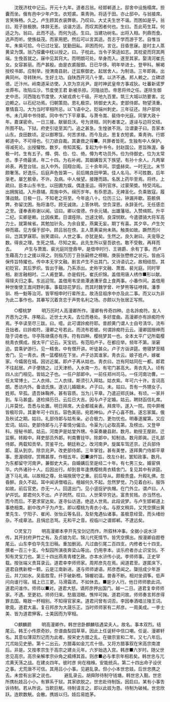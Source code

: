 <!-- { "loadSidebar": true } -->
　　沈旣济枕中记云。开元十九年。道者吕翁。经邯郸道上。邸舍中设施榻席。担囊而坐。俄有邑中少年卢生。衣短裘。乘靑驹。将适于田。亦止邸中。与翁接席。言笑殊畅。久之。卢生顾其衣装弊亵。乃叹曰。大丈夫生世不谐。而困如是乎。翁曰。观子肤极腴。体胖无恙。谈谐方适。而叹其困者何也。生曰。吾此苟生耳。何适之为。翁曰。此而不适。而何为适。生曰。当建功树名。出将入相。列鼎而食。选声而听。使族益茂。而家用肥。然后可以言其适。吾志于学而游于艺。自惟当年。朱紫可拾。今已过壮室。犹勤田畆。非困而何。言讫。目昏思寐。是时主人蒸黄梁为馔。翁乃探囊中枕以授之。曰。子枕此。当令子荣适如志。其枕瓷而窍其两端。生俛首就之。寐中见其窍大。而明朗可处。举身而入。遂至其家。娶淸河崔氏女。女容甚丽。而产甚殷。由是衣裘服御。日已华侈。明年举进士。登甲科。解褐授校书郞。应制举。授渭南县尉。迁监察御史。起居舍人。为制诰。三年即眞。出典同州。寻转陕州。生好土功。自陕西开河八十里。以济不通。邦人赖之。立碑颂德。迁汴州。岭南道采访使。入京为京兆尹。是时神武皇帝方事戎狄。吐蕃新诺罗龙莽布。攻陷瓜沙。节度使王君 新被杀掠。河隍战恐。帝思将帅之任。遂除生御史中丞。河西陇右节度使。大破戎虏七千级。开地九百里。筑三大城以防要害。北边赖之。以石纪功焉。归朝策勋。恩礼极崇。转御史大夫。吏部侍郞。物望淸重。羣情翕习。大为当时宰相所忌。以飞语中之。贬端州刺史。三年征还。除户部尙书。未几拜中书侍郞。同中书门下平章事。与萧令嵩、裴侍中光庭。同掌大政十年。嘉谋密命。一日三接。献替启沃。号为贤相。同列者害之。遂诬与边将交结。所图不轨。下狱。府吏引徒至其门。追之甚急。生惶骇不测。泣谓妻子曰。吾家本山东。良田数顷。足以御寒馁。何苦求禄。而今及此。思复衣短裘。乘靑驹。行邯郸道中。不可得也。引刀欲自裁。其妻救之得■。共罪者皆死。生独有中人保护。得减死论。出授驩牧。数岁。帝知其寃。复起为中书令。封赵国公。恩旨殊渥。备极一时。生有五子。僔、倜、俭、位、倚。僔为考功员外。俭为侍御史。位为太常丞。季子倚最贤。年二十四。为右补阙。其姻媾皆天下族望。有孙十余人。凡两窜岭表。再登台铉。出入中外。回翔台阁。三十余年间。崇盛赫奕。一时无比。末节颇奢荡。好逸乐。后庭声色皆第一。前后赐良田甲第。佳人名马。不可胜数。后年渐老。屡乞骸骨。不许。及病。中人候望。接踵而路。名医上药毕至焉。将终。上疏曰。臣本山东书生。以田圃为娱。偶逢圣运。得列官序。过蒙荣奬。特受鸿私。出拥旄钺。入升鼎辅。周施中外。绵历岁年。有忝恩造。无裨圣化。负乘致寇。履薄战兢。日极一日。不知老之将至。今年逾八十。位历三公。钟漏并歇。筋骸俱弊。弥留沈困。殆将溘尽。顾无诚效。上答休明。空负深恩。永辞圣代。无任感恋之至。谨奉表称谢以闻。诏曰。卿以俊德。作余元辅。出雄藩垣。入赞缉熙。升平二纪。实卿是赖。比因疾累。日谓痊除。岂遽沈顿。良深悯默。今遣骠骑大将军高力士。就第候省。其勉加针灸。为余自爱。燕冀无妄。期丁有喜。其夕卒。卢生欠伸而寤。见方偃于邸中。顾吕翁在傍。主人蒸黄粱尙未熟。触类如故。蹶然而兴曰。岂其梦寐耶。翁笑谓曰。人世之事。亦犹是矣。生然之。良久谢曰。夫宠辱之数。得丧之理。生死之情。尽知之矣。此先生所以窒吾欲也。敢不受敎。再拜而去。 
　　卢生与萧嵩、裴光庭同登鼎甲。是借申时行、王锡爵、余有丁事。而卢生藉高力士之援以得之。则指万历丁丑张嗣修之榜眼。庚辰张懋修之状元。皆由冯保传旨特擢也。传中本无宇文融。剧言卢生不出其门。又诗语讥之。故相结怨。其初贬官。其后罗织。皆出于融。乃系添出。史称宇文融、萧嵩、裴光庭。同时宰相。剧言融相时。二人甫登第。亦是假托。崔氏织锦。盖借用唐人绣作■形以献。得赎夫归之事。东巡迎驾。盖借用韦坚凿潭通漕牙盘上食两事。小番作间。盖借用种世衡使王嵩间野利事。事载琼花梦后。而其时魏学曾、叶梦熊等征哱拜。潘季驯、杨一魁等治河。皆宰相申时行辈所主。故汤显祖序中亦及此二事。而又以为非为此二事作也。其摹写沉着贪恋于声势名利之场。亦颇以为张居正写照。 

　　○樱桃梦 
　　明万历时人高漫卿所作。漫卿有传奇四种。总名詅痴符。友人齐悫为之序。序略云。近世士大夫。去位而巷处。多好度曲。高漫卿亦有詅痴符传焉。予卒读至尽三跋。曰。噫。此可谓詅痴符耶。昔颜黄门谓人士自号淸华。流布丑拙者。曰詅痴符。漫卿之号若此。而流布若彼。何谓詅痴符云云。漫卿固搢绅而隐于词者也。华亭陈继儒亦有序。符有四种。樱桃梦其一也。全本太平广记所载樱桃靑衣撰成。按太平广记云。天宝初。有范阳卢子。在都应举。频年不第。渐窘迫。尝乘驴游行。见一精舍。中有僧开讲。听徒甚众。卢子方诣讲筵。倦寝梦至精舍门。见一靑衣。携一篮樱桃在下坐。卢子访其谁家。靑衣云。娘子姓卢。嫁崔家。今孀居在城。因访近属。即卢子再从姑也。靑衣曰。岂有阿姑同在一都。郞君不往起居。卢子便随之。过天津桥。入水南一方。有宅门甚高大。靑衣先入。顷有四人出门相见。皆姑之子也。一任户部郞中。一前任郑州司马。一任河南功曹。一任太常博士。二人衣绯。二人衣绿。斯须引入拜姑。姑衣紫。年可六十许。言词高朗。悉访内外。备谙氏族。遂访儿婚姻未。卢子曰。未。姑曰。吾有一外甥女子。姓郑。早孤。遗吾妹鞠养。甚有容质。当为儿平章。乃遣迎郑氏妹。有顷。一家并到。车马甚盛。遂检择历日。云后日大吉。因与卢子定婚。姑云。聘财函信礼席。儿并莫忧。吾悉与处置。明日拜席。大会都城亲表。拜席毕。遂入一院。院中屛帷皆极珍异。其妻年可十四五。容色美丽。宛若神仙。卢子心喜不胜。遂忘家属。俄及秋试之期。姑曰。礼部侍郞与姑有亲。必合极力。更勿忧也。明春遂擢第。又应宏词。姑曰。吏部侍郞与儿子辈情分偏洽。令渠为儿必取高第。及榜出。又登甲科。授秘书郞。姑云。河南尹是姑堂外甥。令渠奏畿县尉。数月。勅授王屋尉。迁监察。转殿中。拜吏部员外郞。判南曹铨毕。除郞中。知制诰。数月即眞。迁礼部侍郞。两载知贡举。赏鉴平允。朝廷称之。改河南尹。旋属车驾还京。迁兵部侍郞。扈从到京。除京兆尹。改吏部侍郞。三年掌铨。甚有美誉。遂拜黄门侍郞平章事。恩渥绸缪。赏赐甚厚。作相五年。因■谏忤旨。改左仆射。罢知政事。数月。为东都留守河南尹。兼御史大夫。自婚媾后至是经二十年。有七男三女。婚宦俱毕。内外诸孙十人。后因出行。却到昔年逢携樱桃靑衣精舍门。复见其中有讲筵。遂下马礼谒。以故相之尊。处端揆居守之重。前后导从。颇极贵盛。升殿礼佛。忽昏醉。良久不起。耳中闻讲僧唱云。檀越何久不起。忽然梦觉。乃见着白衫。服饰如故。前后官吏。亦无一人。回遑出门。见小竖捉驴执帽。在门外立。谓卢曰。人驴幷饥。郞君何久不出。卢子罔然。叹曰。人世荣华穷达。富贵贫贱。亦当然也。而今而后。不更求宦达矣。遂寻仙访道。绝迹人世焉。此段说梦。与卢生邯郸道上事绝相类。剧中改卢子为卢生。即以樱桃为靑衣小名。与原文稍异。又凭空撰出黄里先生、宁阳子、崔闲、张怡云等名目。及斩鬼遇仙诸事。虽极意经营。而头绪纷杂。不成章法。且悁忿恣骂。无和平之音。视临川之谱邯郸。不逮远矣。 

　　○灵宝刀 
　　明高漫卿本李开先宝剑记而作。所叙林冲事。全据小说水浒传。其开封府尹竹之有。及贞娘为尼。锦儿代死情节。皆凭空撰出。按漫卿自题卷尾云。山东李伯华先生旧稿。重加删润。凡过曲引尾二百四支。内修者七十四支。撰者一百三十支。今梨园所演夜奔梁山等出。仍用李本。谈乐府者亦止识宝剑。不知有灵宝刀也。第三十四出燕靑靑楼乞赦。亦本水浒传小说。李师师事。正史罕载。按张端义贵耳录云。道君幸李师师家。周邦彦先在焉。闻道君至。遂匿床下。道君自携新橙一颗。云是江南新进。遂与师师谑语。邦彦悉闻之。櫽括成少年游云。幷刀如水。吴盐胜雪。纤手破新橙。锦幄初温。兽香不断。相对坐调筝。低声问向谁行宿。城上已三更。马滑霜浓。不如休去。■是少人行。他日师师歌此词。道君问谁作。师师以■对。道君大怒。谪邦彦押出国门。越一二日。道君复幸师师家。不遇。至更初。师师归来。愁眉泪眼。憔悴可掬。道君问故。师师奏言邦彦得罪去国。略致一杯相别。不知得官家来。道君问曾有词否。李因奉酒唱兰陵王词。歌竟。道君大喜。复召邦彦为大晟乐正。当时师师家有二邦彦。一周美成。一李士美、皆为道君狎客。士美因而为宰相。 

　　○麒麟罽 
　　明高漫卿作。韩世忠卧麒麟毯遇梁夫人。故名。事本双烈。结尾云。韩王小传原奇妙。奈谱曲梨园草草。因此上任诞轩中信口嘲。任诞、漫卿轩名。其意似薄双烈记而为此者。按宋史方腊之乱。在徽宗宣和二年。又七八年后。兀朮始见史册。第十二出云。方腊毒如金兀朮十倍。又将方腊事叙在宋高宗南渡后。非是。又按孝宗生于高宗之建炎元年。六岁始选入宫。韩彦■六岁时。随父世忠见高宗。高宗亲解孝宗丱角之繻缚其首。则彦■必与孝宗年相若矣。韩世忠与兀朮黄天荡之战。在建炎四年。彼时彦 尙在襁褓。安能统兵。第二十四出命子设伏之事。尤荒唐不可信。其用吕小小事。见避乱录。但小小本世忠妓。后世忠携之去。未尝有出家之说也。 
　　避乱录云。胡舜陟待制守钱塘。韩世忠入觐。世忠所携杭妓吕小小。有罪系于狱。其家欲脱之。世忠赴待制饭。因启曰。某有小事吿诉待制。若从所说。当飮巨觥。待制请言之。即以此妓为恳。待制为破械。世忠欣跃。连飮数觥。会散。携妓以归。妓后易姓茅。 
